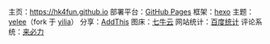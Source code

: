 主页：https://hk4fun.github.io
部署平台：[GitHub Pages][8]
框架：[hexo][1]
主题：[yelee][2]（fork 于 [yilia][3]）
分享：[AddThis][4]
图床：[七牛云][5]
网站统计：[百度统计][6]
评论系统：[来必力][7]




  [1]: https://hexo.io/
  [2]: https://github.com/MOxFIVE/hexo-theme-yelee
  [3]: https://github.com/litten/hexo-theme-yilia
  [4]: https://www.addthis.com/
  [5]: https://portal.qiniu.com
  [6]: https://tongji.baidu.com/web/welcome/login
  [7]: https://livere.com/
  [8]: https://pages.github.com/